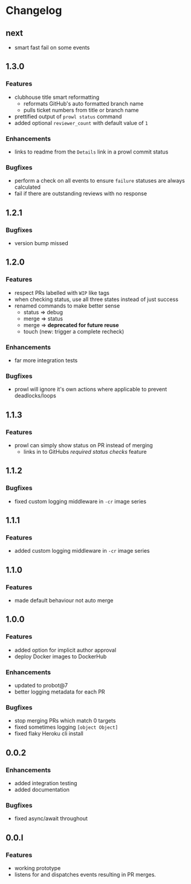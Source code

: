 # Changelog

## next

- smart fast fail on some events

## 1.3.0

### Features
- clubhouse title smart reformatting
  - reformats GitHub's auto formatted branch name
  - pulls ticket numbers from title or branch name
- prettified output of `prowl status` command
- added optional `reviewer_count` with default value of `1`

### Enhancements

- links to readme from the `Details` link in a prowl commit status

### Bugfixes

- perform a check on all events to ensure `failure` statuses are always calculated
- fail if there are outstanding reviews with no response

## 1.2.1

### Bugfixes

- version bump missed


## 1.2.0

### Features
- respect PRs labelled with `WIP` like tags
- when checking status, use all three states instead of just success
- renamed commands to make better sense
  - status => debug
  - merge => status
  - merge => **deprecated for future reuse**
  - touch (new: trigger a complete recheck)

### Enhancements
- far more integration tests

### Bugfixes
- prowl will ignore it's own actions where applicable to prevent deadlocks/loops

## 1.1.3

### Features
- prowl can simply show status on PR instead of merging
  - links in to GitHubs *required status checks* feature

## 1.1.2

### Bugfixes
- fixed custom logging middleware in `-cr` image series

## 1.1.1

### Features
- added custom logging middleware in `-cr` image series

## 1.1.0

### Features
- made default behaviour not auto merge

## 1.0.0

### Features
- added option for implicit author approval
- deploy Docker images to DockerHub

### Enhancements
- updated to probot@7
- better logging metadata for each PR

### Bugfixes
- stop merging PRs which match 0 targets
- fixed sometimes logging `[object Object]`
- fixed flaky Heroku cli install

## 0.0.2

### Enhancements
- added integration testing
- added documentation

### Bugfixes
- fixed async/await throughout

## 0.0.l

### Features
- working prototype
- listens for and dispatches events resulting in PR merges.
